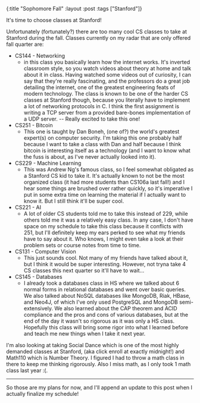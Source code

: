 {:title "Sophomore Fall"
 :layout :post 
 :tags ["Stanford"]}

It's time to choose classes at Stanford!

Unfortunately (fortunately?) there are too many cool CS classes to take at
Stanford during the fall. Classes currently on my radar that are only offered
fall quarter are:

- CS144 - Networking
  - in this class you basically learn how the internet works. It's inverted
      classroom style, so you watch videos about theory at home and talk about
      it in class. Having watched some videos out of curiosity, I can say that
      they're really fascinating, and the professors do a great job detailing
      the internet, one of the greatest engineering feats of modern technology.
      The class is known to be one of the harder CS classes at Stanford though,
      because you literally have to implement a lot of networking protocols in
      C. I think the first assignment is writing a TCP server from a provided
      bare-bones implementation of a UDP server. -- Really excited to take this
      one!
- CS251 - Bitcoin
  - This one is taught by Dan Boneh, (one of?) the world's greatest expert(s) on
      computer security. I'm taking this one probably half because I want to
      take a class with Dan and half because I think bitcoin is interesting
      itself as a technology (and I want to know what the fuss is about, as I've
      never actually looked into it).
- CS229 - Machine Learning
  - This was Andrew Ng's famous class, so I feel somewhat obligated as a
      Stanford CS kid to take it.  It's actually known to not be the most
      organized class (it had more students than CS106a last fall!) and I hear
      some things are brushed over rather quickly, so it's imperative I put in
      some extra time on learning the material if I actually want to know it.
      But I still think it'll be super cool.
- CS221 - AI
  - A lot of older CS students told me to take this instead of 229, while others
      told me it was a relatively easy class. In any case, I don't have space on
      my schedule to take this class because it conflicts with 251, but I'll
      definitely keep my ears perked to see what my friends have to say about
      it. Who knows, I might even take a look at their problem sets or course
      notes from time to time.
- CS131 - Computer Vision
  - This just sounds cool. Not many of my friends have talked about it, but I
      think it would be super interesting. However, not tryna take 4 CS classes
      this next quarter so it'll have to wait...
- CS145 - Databases
  - I already took a databases class in HS where we talked about 6 normal
      forms in relational databases and went over basic queries. We also talked
      about NoSQL databases like MongoDB, Riak, HBase, and Neo4J, of which I've
      only used PostgreSQL and MongoDB semi-extensively. We also learned about
      the CAP theorem and ACID compliance and the pros and cons of various
      databases, but at the end of the day it wasn't so rigorous as it was only
      a HS class. Hopefully this class will bring some rigor into what I learned
      before and teach me new things when I take it next year.

I'm also looking at taking Social Dance which is one of the most highly demanded
classes at Stanford, (aka click enroll at exactly midnight!) and Math110 which
is Number Theory. I figured I had to throw a math class in there to keep me
thinking rigorously. Also I miss math, as I only took 1 math class last year
:(.

<hr>

So those are my plans for now, and I'll append an update to this post when I
actually finalize my schedule!
